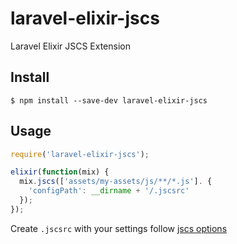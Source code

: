 # laravel-elixir-jscs
Laravel Elixir JSCS Extension

## Install
```
$ npm install --save-dev laravel-elixir-jscs
```

## Usage

```js
require('laravel-elixir-jscs');

elixir(function(mix) {
  mix.jscs(['assets/my-assets/js/**/*.js']. {
    'configPath': __dirname + '/.jscsrc'
  });
});
```

Create `.jscsrc` with your settings follow [jscs options](http://jscs.info/overview#options)
